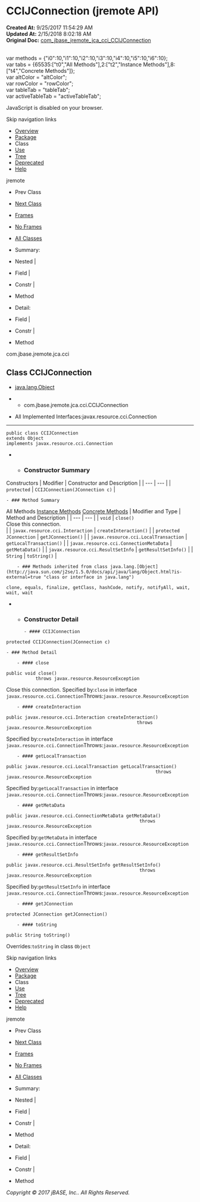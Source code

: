 # CCIJConnection (jremote   API)

**Created At:** 9/25/2017 11:54:29 AM  
**Updated At:** 2/15/2018 8:02:18 AM  
**Original Doc:** [com_jbase_jremote_jca_cci_CCIJConnection](https://docs.jbase.com/39259-cci/com_jbase_jremote_jca_cci_CCIJConnection)  

<!--<br>    try {<br>        if (location.href.indexOf('is-external=true') == -1) {<br>            parent.document.title="CCIJConnection (jremote   API)";<br>        }<br>    }<br>    catch(err) {<br>    }<br>//--><br>var methods = {"i0":10,"i1":10,"i2":10,"i3":10,"i4":10,"i5":10,"i6":10};<br>var tabs = {65535:["t0","All Methods"],2:["t2","Instance Methods"],8:["t4","Concrete Methods"]};<br>var altColor = "altColor";<br>var rowColor = "rowColor";<br>var tableTab = "tableTab";<br>var activeTableTab = "activeTableTab";
JavaScript is disabled on your browser.

Skip navigation links

- [Overview](../../../../../overview-summary.html)
- [Package](/39259-cci/com_jbase_jremote_jca_cci_package-summary)
- Class
- [Use](/39260-class-use/com_jbase_jremote_jca_cci_class-use_CCIJConnection)
- [Tree](/39259-cci/com_jbase_jremote_jca_cci_package-tree)
- [Deprecated](../../../../../deprecated-list.html)
- [Help](../../../../../help-doc.html)


jremote <br>

- Prev Class
- [Next Class](/39259-cci/com_jbase_jremote_jca_cci_CCIJRemoteConnectionFactory "class in com.jbase.jremote.jca.cci")


- [Frames](../../../../../index.html?com/jbase/jremote/jca/cci//39259-cci/com_jbase_jremote_jca_cci_CCIJConnection)
- [No Frames](/39259-cci/com_jbase_jremote_jca_cci_CCIJConnection)


- [All Classes](../../../../../allclasses-noframe.html)


<!--<br>  allClassesLink = document.getElementById("allclasses\_navbar\_top");<br>  if(window==top) {<br>    allClassesLink.style.display = "block";<br>  }<br>  else {<br>    allClassesLink.style.display = "none";<br>  }<br>  //-->

- Summary:
- Nested |
- Field |
- Constr |
- Method


- Detail:
- Field |
- Constr |
- Method

com.jbase.jremote.jca.cci

## Class CCIJConnection

- [java.lang.Object](http://java.sun.com/j2se/1.5.0/docs/api/java/lang/Object.html?is-external=true "class or interface in java.lang")
- - com.jbase.jremote.jca.cci.CCIJConnection


- All Implemented Interfaces:javax.resource.cci.Connection
* * *


```
public class CCIJConnection
extends Object
implements javax.resource.cci.Connection
```

- - ### Constructor Summary


Constructors | Modifier | Constructor and Description |
| --- | --- |
| `protected` | `CCIJConnection(JConnection c)`  |


    - ### Method Summary


All Methods [Instance Methods](javascript:show%282%29;) [Concrete Methods](javascript:show%288%29;) | Modifier and Type | Method and Description |
| --- | --- |
| `void` | `close()`<br>Close this connection.<br> |
| `javax.resource.cci.Interaction` | `createInteraction()`  |
| `protected JConnection` | `getJConnection()`  |
| `javax.resource.cci.LocalTransaction` | `getLocalTransaction()`  |
| `javax.resource.cci.ConnectionMetaData` | `getMetaData()`  |
| `javax.resource.cci.ResultSetInfo` | `getResultSetInfo()`  |
| `String` | `toString()`  |


        - ### Methods inherited from class java.lang.[Object](http://java.sun.com/j2se/1.5.0/docs/api/java/lang/Object.html?is-external=true "class or interface in java.lang")
`clone, equals, finalize, getClass, hashCode, notify, notifyAll, wait, wait, wait`

- - ### Constructor Detail

        - #### CCIJConnection

```
protected CCIJConnection(JConnection c)
```


    - ### Method Detail

        - #### close

```
public void close()
           throws javax.resource.ResourceException
```

Close this connection.
Specified by:`close` in interface `javax.resource.cci.Connection`Throws:`javax.resource.ResourceException`


        - #### createInteraction

```
public javax.resource.cci.Interaction createInteraction()
                                                 throws javax.resource.ResourceException
```
Specified by:`createInteraction` in interface `javax.resource.cci.Connection`Throws:`javax.resource.ResourceException`


        - #### getLocalTransaction

```
public javax.resource.cci.LocalTransaction getLocalTransaction()
                                                        throws javax.resource.ResourceException
```
Specified by:`getLocalTransaction` in interface `javax.resource.cci.Connection`Throws:`javax.resource.ResourceException`


        - #### getMetaData

```
public javax.resource.cci.ConnectionMetaData getMetaData()
                                                  throws javax.resource.ResourceException
```
Specified by:`getMetaData` in interface `javax.resource.cci.Connection`Throws:`javax.resource.ResourceException`


        - #### getResultSetInfo

```
public javax.resource.cci.ResultSetInfo getResultSetInfo()
                                                  throws javax.resource.ResourceException
```
Specified by:`getResultSetInfo` in interface `javax.resource.cci.Connection`Throws:`javax.resource.ResourceException`


        - #### getJConnection

```
protected JConnection getJConnection()
```


        - #### toString

```
public String toString()
```
Overrides:`toString` in class `Object`

Skip navigation links

- [Overview](../../../../../overview-summary.html)
- [Package](/39259-cci/com_jbase_jremote_jca_cci_package-summary)
- Class
- [Use](/39260-class-use/com_jbase_jremote_jca_cci_class-use_CCIJConnection)
- [Tree](/39259-cci/com_jbase_jremote_jca_cci_package-tree)
- [Deprecated](../../../../../deprecated-list.html)
- [Help](../../../../../help-doc.html)


jremote <br>

- Prev Class
- [Next Class](/39259-cci/com_jbase_jremote_jca_cci_CCIJRemoteConnectionFactory "class in com.jbase.jremote.jca.cci")


- [Frames](../../../../../index.html?com/jbase/jremote/jca/cci//39259-cci/com_jbase_jremote_jca_cci_CCIJConnection)
- [No Frames](/39259-cci/com_jbase_jremote_jca_cci_CCIJConnection)


- [All Classes](../../../../../allclasses-noframe.html)


<!--<br>  allClassesLink = document.getElementById("allclasses\_navbar\_bottom");<br>  if(window==top) {<br>    allClassesLink.style.display = "block";<br>  }<br>  else {<br>    allClassesLink.style.display = "none";<br>  }<br>  //-->

- Summary:
- Nested |
- Field |
- Constr |
- Method


- Detail:
- Field |
- Constr |
- Method

*Copyright © 2017 jBASE, Inc.. All Rights Reserved.*
